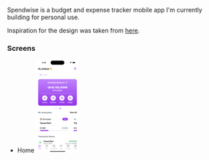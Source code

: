 Spendwise is a budget and expense tracker mobile app I'm currently building for personal use.

Inspiration for the design was taken from [here](https://www.behance.net/gallery/173280263/A-Budget-PLanner-app?tracking_source=search_projects|budget+app&l=24).

### Screens

- Home
	<img src="/assets/screenshots/home.png" style="width: 100px" />
